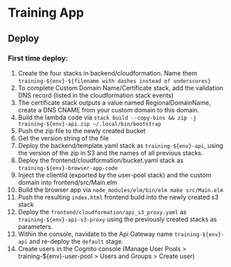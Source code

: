 # Training App

## Deploy

### First time deploy:
1. Create the four stacks in backend/cloudformation.  Name them `training-${env}-${filename with dashes instead of underscores}`
1. To complete Custom Domain Name/Certificate stack, add the validation DNS record (listed in the cloudformation stack events)
1. The certificate stack outputs a value named RegionalDomainName, create a DNS CNAME from your custom domain to this domain.
1. Build the lambda code via `stack build --copy-bins && zip -j training-${env}-api.zip ~/.local/bin/bootstrap`
1. Push the zip file to the newly created bucket
1. Get the version string of the file
1. Deploy the backend/template.yaml stack as `training-${env}-api`, using the version of the zip in S3 and the names of all previous stacks.
1. Deploy the frontend/cloudformation/bucket.yaml stack as `training-${env}-browser-app-code`
1. Inject the clientId (exported by the user-pool stack) and the custom domain into frontend/src/Main.elm
1. Build the browser app via `node_modules/elm/bin/elm make src/Main.elm`
1. Push the resulting `index.html` frontend build into the newly created s3 stack
1. Deploy the `frontend/cloudformation/api_s3_proxy.yaml` as `training-${env}-api-s3-proxy` using the previously created stacks as parameters.
1. Within the console, navidate to the Api Gateway name `training-${env}-api` and re-deploy the `default` stage.
1. Create users in the Cognito console (Manage User Pools > training-${env}-user-pool > Users and Groups > Create user)
